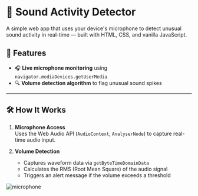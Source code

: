 # 🎤 Sound Activity Detector 

A simple web app that uses your device's microphone to detect unusual sound activity in real-time — built with HTML, CSS, and vanilla JavaScript.  

## 🚀 Features
- 🎧 **Live microphone monitoring** using `navigator.mediaDevices.getUserMedia`
- 🔍 **Volume detection algorithm** to flag unusual sound spikes

---

## 🛠️ How It Works

1. **Microphone Access**  
   Uses the Web Audio API (`AudioContext`, `AnalyserNode`) to capture real-time audio input.

2. **Volume Detection**  
   - Captures waveform data via `getByteTimeDomainData`
   - Calculates the RMS (Root Mean Square) of the audio signal
   - Triggers an alert message if the volume exceeds a threshold


![microphone](https://github.com/user-attachments/assets/268a4cf2-08d3-433d-ba9a-8ac3f7239186)
